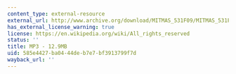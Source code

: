 ```yaml
---
content_type: external-resource
external_url: http://www.archive.org/download/MITMAS_531F09/MITMAS_531F09_lec02_1.mp3
has_external_license_warning: true
license: https://en.wikipedia.org/wiki/All_rights_reserved
status: ''
title: MP3 - 12.9MB
uid: 585e4427-ba04-44de-b7e7-bf3913799f7d
wayback_url: ''
---
```

